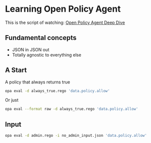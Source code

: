# Learning Open Policy Agent

This is the script of watching: [Open Policy Agent Deep Dive](https://www.youtube.com/watch?v=T7ojX4YnmTA)

## Fundamental concepts

- JSON in JSON out
- Totally agnostic to everything else

## A Start

A policy that always returns true

```sh
opa eval -d always_true.rego 'data.policy.allow'
```

Or just

```sh
opa eval --format raw -d always_true.rego 'data.policy.allow'
```

## Input

```sh
opa eval -d admin.rego -i no_admin_input.json 'data.policy.allow'
```
